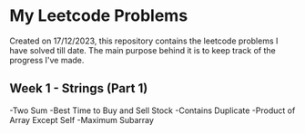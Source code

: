 # My Leetcode Problems
Created on 17/12/2023, this repository contains the leetcode problems I have solved till date. 
The main purpose behind it is to keep track of the progress I've made.

## Week 1 - Strings (Part 1)
-Two Sum
-Best Time to Buy and Sell Stock
-Contains Duplicate
-Product of Array Except Self
-Maximum Subarray

